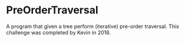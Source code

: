 # PreOrderTraversal

A program that given a tree perform (iterative) pre-order traversal. This challenge was completed by Kevin in 2018.
